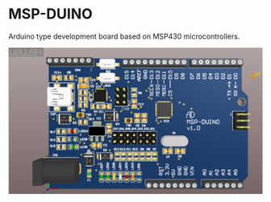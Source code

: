 # MSP-DUINO
Arduino type development board based on MSP430 microcontrollers.


![Youtube Video Demo](https://github.com/aytacdilek/MSP-DUINO/blob/master/VISUALS/TOP-VIEW.png?raw=true)
